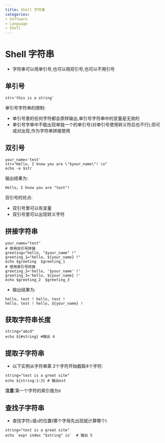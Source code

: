 ```yaml
---
title: Shell 字符串
categories:
- Software
- Language
- Shell
---
```

# Shell 字符串

- 字符串可以用单引号,也可以用双引号,也可以不用引号

## 单引号

```shell
str='this is a string'
```

单引号字符串的限制:

- 单引号里的任何字符都会原样输出,单引号字符串中的变量是无效的
- 单引号字串中不能出现单独一个的单引号(对单引号使用转义符后也不行),但可成对出现,作为字符串拼接使用

## 双引号

```shell
your_name='test'
str="Hello, I know you are \"$your_name\"! \n"
echo -e $str
```

输出结果为:

```
Hello, I know you are "test"!
```

双引号的优点:

- 双引号里可以有变量
- 双引号里可以出现转义字符

## 拼接字符串

```shell
your_name="test"
# 使用双引号拼接
greeting="hello, "$your_name" !"
greeting_1="hello, ${your_name} !"
echo $greeting  $greeting_1
# 使用单引号拼接
greeting_2='hello, '$your_name' !'
greeting_3='hello, ${your_name} !'
echo $greeting_2  $greeting_3
```

- 输出结果为:

```
hello, test ! hello, test !
hello, test ! hello, ${your_name} !
```

## 获取字符串长度

```shell
string="abcd"
echo ${#string} #输出 4
```

## 提取子字符串

- 以下实例从字符串第 2个字符开始截取4个字符:

```shell
string="test is a great site"
echo ${string:1:3} # 输出est
```

**注意**:第一个字符的索引值为`0`

## 查找子字符串

- 查找字符`i`或`o`的位置(哪个字母先出现就计算哪个)

```shell
string="test is a great site"
echo `expr index "$string" io`  # 输出 5
```


